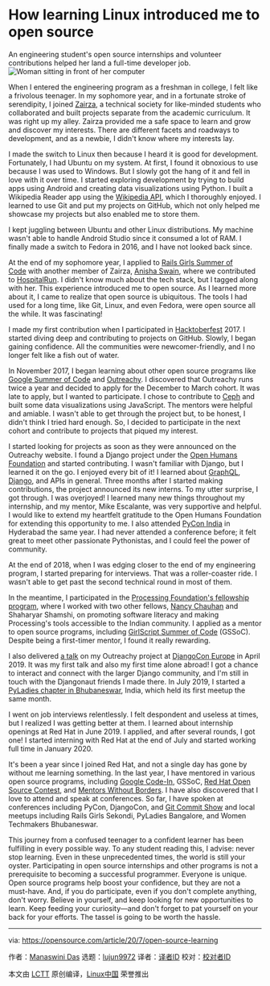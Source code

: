 [#]: collector: (lujun9972)
[#]: translator: ( )
[#]: reviewer: ( )
[#]: publisher: ( )
[#]: url: ( )
[#]: subject: (How learning Linux introduced me to open source)
[#]: via: (https://opensource.com/article/20/7/open-source-learning)
[#]: author: (Manaswini Das https://opensource.com/users/manaswinidas)

How learning Linux introduced me to open source
======
An engineering student's open source internships and volunteer
contributions helped her land a full-time developer job.
![Woman sitting in front of her computer][1]

When I entered the engineering program as a freshman in college, I felt like a frivolous teenager. In my sophomore year, and in a fortunate stroke of serendipity, I joined [Zairza][2], a technical society for like-minded students who collaborated and built projects separate from the academic curriculum. It was right up my alley. Zairza provided me a safe space to learn and grow and discover my interests. There are different facets and roadways to development, and as a newbie, I didn't know where my interests lay.

I made the switch to Linux then because I heard it is good for development. Fortunately, I had Ubuntu on my system. At first, I found it obnoxious to use because I was used to Windows. But I slowly got the hang of it and fell in love with it over time. I started exploring development by trying to build apps using Android and creating data visualizations using Python. I built a Wikipedia Reader app using the [Wikipedia API][3], which I thoroughly enjoyed. I learned to use Git and put my projects on GitHub, which not only helped me showcase my projects but also enabled me to store them.

I kept juggling between Ubuntu and other Linux distributions. My machine wasn't able to handle Android Studio since it consumed a lot of RAM. I finally made a switch to Fedora in 2016, and I have not looked back since.

At the end of my sophomore year, I applied to [Rails Girls Summer of Code][4] with another member of Zairza, [Anisha Swain][5], where we contributed to [HospitalRun][6]. I didn't know much about the tech stack, but I tagged along with her. This experience introduced me to open source. As I learned more about it, I came to realize that open source is ubiquitous. The tools I had used for a long time, like Git, Linux, and even Fedora, were open source all the while. It was fascinating!

I made my first contribution when I participated in [Hacktoberfest][7] 2017\. I started diving deep and contributing to projects on GitHub. Slowly, I began gaining confidence. All the communities were newcomer-friendly, and I no longer felt like a fish out of water.

In November 2017, I began learning about other open source programs like [Google Summer of Code][8] and [Outreachy][9]. I discovered that Outreachy runs twice a year and decided to apply for the December to March cohort. It was late to apply, but I wanted to participate. I chose to contribute to [Ceph][10] and built some data visualizations using JavaScript. The mentors were helpful and amiable. I wasn't able to get through the project but, to be honest, I didn't think I tried hard enough. So, I decided to participate in the next cohort and contribute to projects that piqued my interest.

I started looking for projects as soon as they were announced on the Outreachy website. I found a Django project under the [Open Humans Foundation][11] and started contributing. I wasn't familiar with Django, but I learned it on the go. I enjoyed every bit of it! I learned about [GraphQL][12], [Django][13], and APIs in general. Three months after I started making contributions, the project announced its new interns. To my utter surprise, I got through. I was overjoyed! I learned many new things throughout my internship, and my mentor, Mike Escalante, was very supportive and helpful. I would like to extend my heartfelt gratitude to the Open Humans Foundation for extending this opportunity to me. I also attended [PyCon India][14] in Hyderabad the same year. I had never attended a conference before; it felt great to meet other passionate Pythonistas, and I could feel the power of community.

At the end of 2018, when I was edging closer to the end of my engineering program, I started preparing for interviews. That was a roller-coaster ride. I wasn't able to get past the second technical round in most of them.

In the meantime, I participated in the [Processing Foundation's fellowship program][15], where I worked with two other fellows, [Nancy Chauhan][16] and Shaharyar Shamshi, on promoting software literacy and making Processing's tools accessible to the Indian community. I applied as a mentor to open source programs, including [GirlScript Summer of Code][17] (GSSoC). Despite being a first-timer mentor, I found it really rewarding.

I also delivered [a talk][18] on my Outreachy project at [DjangoCon Europe][19] in April 2019. It was my first talk and also my first time alone abroad! I got a chance to interact and connect with the larger Django community, and I'm still in touch with the Djangonaut friends I made there. In July 2019, I started a [PyLadies chapter in Bhubaneswar][20], India, which held its first meetup the same month.

I went on job interviews relentlessly. I felt despondent and useless at times, but I realized I was getting better at them. I learned about internship openings at Red Hat in June 2019. I applied, and after several rounds, I got one! I started interning with Red Hat at the end of July and started working full time in January 2020.

It's been a year since I joined Red Hat, and not a single day has gone by without me learning something. In the last year, I have mentored in various open source programs, including [Google Code-In][21], GSSoC, [Red Hat Open Source Contest][22], and [Mentors Without Borders][23]. I have also discovered that I love to attend and speak at conferences. So far, I have spoken at conferences including PyCon, DjangoCon, and [Git Commit Show][24] and local meetups including Rails Girls Sekondi, PyLadies Bangalore, and Women Techmakers Bhubaneswar.

This journey from a confused teenager to a confident learner has been fulfilling in every possible way. To any student reading this, I advise: never stop learning. Even in these unprecedented times, the world is still your oyster. Participating in open source internships and other programs is not a prerequisite to becoming a successful programmer. Everyone is unique. Open source programs help boost your confidence, but they are not a must-have. And, if you do participate, even if you don't complete anything, don't worry. Believe in yourself, and keep looking for new opportunities to learn. Keep feeding your curiosity—and don't forget to pat yourself on your back for your efforts. The tassel is going to be worth the hassle.

--------------------------------------------------------------------------------

via: https://opensource.com/article/20/7/open-source-learning

作者：[Manaswini Das][a]
选题：[lujun9972][b]
译者：[译者ID](https://github.com/译者ID)
校对：[校对者ID](https://github.com/校对者ID)

本文由 [LCTT](https://github.com/LCTT/TranslateProject) 原创编译，[Linux中国](https://linux.cn/) 荣誉推出

[a]: https://opensource.com/users/manaswinidas
[b]: https://github.com/lujun9972
[1]: https://opensource.com/sites/default/files/styles/image-full-size/public/lead-images/OSDC_women_computing_2.png?itok=JPlR5aCA (Woman sitting in front of her computer)
[2]: https://zairza.in/
[3]: https://www.mediawiki.org/wiki/API:Main_page
[4]: https://railsgirlssummerofcode.org/
[5]: https://github.com/Anisha1234
[6]: https://hospitalrun.io/
[7]: https://hacktoberfest.digitalocean.com/
[8]: https://summerofcode.withgoogle.com/
[9]: http://outreachy.org/
[10]: https://ceph.io/
[11]: http://openhumansfoundation.org/
[12]: https://graphql.org/
[13]: https://www.djangoproject.com/
[14]: https://in.pycon.org/2018/
[15]: https://medium.com/processing-foundation/meet-our-2019-fellows-9f13d4e4a68a
[16]: https://nancychauhan.in/
[17]: https://www.gssoc.tech/
[18]: https://www.youtube.com/watch?v=IJ3qMXBRUXo
[19]: https://2019.djangocon.eu/
[20]: https://twitter.com/pyladiesbbsr
[21]: https://codein.withgoogle.com/archive/
[22]: https://research.redhat.com/red-hat-open-source-contest/
[23]: https://www.mentorswithoutborders.net/
[24]: https://gitcommit.show/
